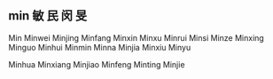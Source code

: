 min  敏 民 闵 旻 
---

Min Minwei Minjing Minfang Minxin Minxu Minrui Minsi Minze Minxing Minguo Minhui Minmin Minna Minjia Minxiu Minyu 

Minhua Minxiang Minjiao Minfeng Minting Minjie 
